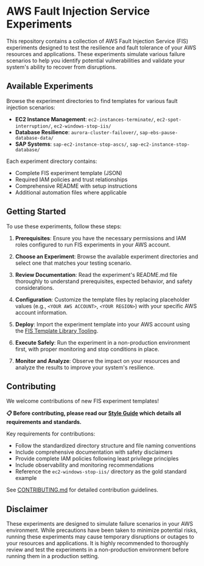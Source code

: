 # AWS Fault Injection Service Experiments

This repository contains a collection of AWS Fault Injection Service (FIS) experiments designed to test the resilience and fault tolerance of your AWS resources and applications. These experiments simulate various failure scenarios to help you identify potential vulnerabilities and validate your system's ability to recover from disruptions.

## Available Experiments

Browse the experiment directories to find templates for various fault injection scenarios:

- **EC2 Instance Management**: `ec2-instances-terminate/`, `ec2-spot-interruption/`, `ec2-windows-stop-iis/`
- **Database Resilience**: `aurora-cluster-failover/`, `sap-ebs-pause-database-data/`
- **SAP Systems**: `sap-ec2-instance-stop-ascs/`, `sap-ec2-instance-stop-database/`

Each experiment directory contains:
- Complete FIS experiment template (JSON)
- Required IAM policies and trust relationships
- Comprehensive README with setup instructions
- Additional automation files where applicable

## Getting Started

To use these experiments, follow these steps:

1. **Prerequisites**: Ensure you have the necessary permissions and IAM roles configured to run FIS experiments in your AWS account.

2. **Choose an Experiment**: Browse the available experiment directories and select one that matches your testing scenario.

3. **Review Documentation**: Read the experiment's README.md file thoroughly to understand prerequisites, expected behavior, and safety considerations.

4. **Configuration**: Customize the template files by replacing placeholder values (e.g., `<YOUR AWS ACCOUNT>`, `<YOUR REGION>`) with your specific AWS account information.

5. **Deploy**: Import the experiment template into your AWS account using the [FIS Template Library Tooling](https://github.com/aws-samples/fis-template-library-tooling).

6. **Execute Safely**: Run the experiment in a non-production environment first, with proper monitoring and stop conditions in place.

7. **Monitor and Analyze**: Observe the impact on your resources and analyze the results to improve your system's resilience.

## Contributing

We welcome contributions of new FIS experiment templates! 

**📋 Before contributing, please read our [Style Guide](STYLE_GUIDE.md) which details all requirements and standards.**

Key requirements for contributions:
- Follow the standardized directory structure and file naming conventions
- Include comprehensive documentation with safety disclaimers
- Provide complete IAM policies following least privilege principles
- Include observability and monitoring recommendations
- Reference the `ec2-windows-stop-iis/` directory as the gold standard example

See [CONTRIBUTING.md](CONTRIBUTING.md) for detailed contribution guidelines.

## Disclaimer

These experiments are designed to simulate failure scenarios in your AWS environment. While precautions have been taken to minimize potential risks, running these experiments may cause temporary disruptions or outages to your resources and applications. It is highly recommended to thoroughly review and test the experiments in a non-production environment before running them in a production setting.
